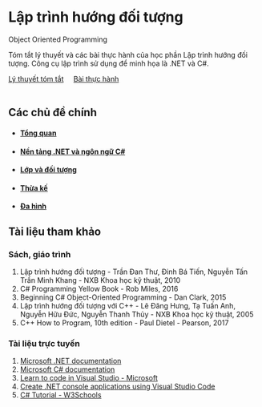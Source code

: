# Lập trình hướng đối tượng

Object Oriented Programming

Tóm tắt lý thuyết và các bài thực hành của học phần Lập trình hướng đối tượng.
Công cụ lập trình sử dụng để minh họa là .NET và C#.

<div class="text-center">
    <a href="topics/" class="btn btn-primary" role="button">Lý thuyết tóm tắt</a>
    &nbsp;&nbsp;&nbsp;
    <a href="labs/" class="btn btn-primary" role="button">Bài thực hành</a>
</div><br>

## Các chủ đề chính
- #### [Tổng quan](topics/overview)
- #### [Nền tảng .NET và ngôn ngữ C#](topics/dotnet-and-csharp)
- #### [Lớp và đối tượng](topics/classes-and-objects)
- #### [Thừa kế](topics/inheritance)
- #### [Đa hình](topics/polymorphism)

## Tài liệu tham khảo
### Sách, giáo trình

<ol>
    <li>Lập trình hướng đối tượng - Trần Đan Thư, Đinh Bá Tiến, Nguyễn Tấn Trần Minh Khang - NXB Khoa học kỹ thuật, 2010</li>
    <li>C# Programming Yellow Book - Rob Miles, 2016</li>
    <li>Beginning C# Object-Oriented Programming - Dan Clark, 2015</li>
    <li>Lập trình hướng đối tượng với C++ - Lê Đăng Hưng, Tạ Tuấn Anh, Nguyễn Hữu Đức, Nguyễn Thanh Thủy - NXB Khoa học kỹ thuật, 2005</li>
    <li>C++ How to Program, 10th edition - Paul Dietel - Pearson, 2017</li>
</ol>

### Tài liệu trực tuyến
<ol>
<li><a href="https://learn.microsoft.com/en-us/dotnet/">Microsoft .NET documentation</a>
<li><a href="https://learn.microsoft.com/en-us/dotnet/csharp/">Microsoft C# documentation</a></li>
<li><a href="https://visualstudio.microsoft.com/vs/getting-started/">Learn to code in Visual Studio - Microsoft<a></li>
<li><a href="https://learn.microsoft.com/en-us/dotnet/core/tutorials/with-visual-studio-code?pivots=dotnet-6-0">Create .NET console applications using Visual Studio Code<a></li>
<li><a href="https://www.w3schools.com/cs/index.php">C# Tutorial - W3Schools</a></li>
</ol>